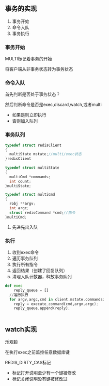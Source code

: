 ## 事务的实现

1. 事务开始
2. 命令入队
3. 事务执行



### 事务开始

MULTI标记着事务的开始

将客户端从非事务状态转为事务状态

### 命令入队

首先判断是否处于事务状态？

然后判断命令是否是exec,discard,watch,或者multi

- 如果是则立即执行
- 否则加入队列



### 事务队列

```c
typedef struct redisClient
{
  multiState mstate;//multi/exec状态
}redisClient
  
typedef struct multiState
{
  multiCmd *commands;
  int count;
}multiState;

typedef struct multiCmd
{
  robj **argv;
  int argc;
  struct redisCommand *cmd;//指令
}multiCmd;

```

1. 先进先出入队

### 执行

1. 收到exec命令
2. 遍历事务队列
3. 执行所有指令
4. 返回结果（创建了回复队列）
5. 清理入队计数器，释放事务队列

```python
def exec
	reply_queue = []
  //遍历执行
  for argv,argc,cmd in client.mstate.commands:
    reply = execute_command(cmd,argv,argc);
    reply_queue.append(reply);
  
```



## watch实现

乐观锁

在执行exec之前监控任意数据库键

REDIS_DIRTY_CAS标记

- 标记打开说明至少有一个键被修改
- 标记关闭说明没有键被修改过